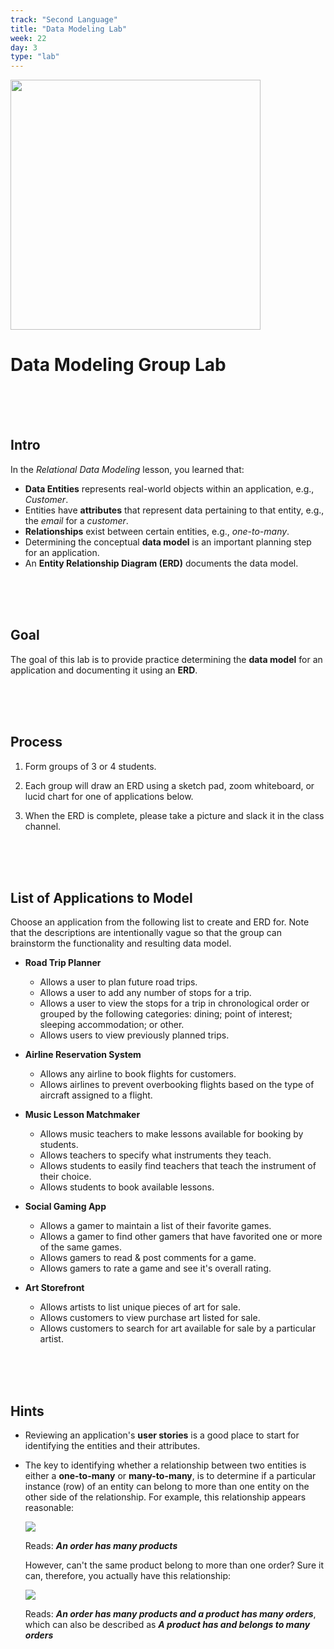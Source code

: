 ```yaml
---
track: "Second Language"
title: "Data Modeling Lab"
week: 22
day: 3
type: "lab"
---
```


<img src="https://i.imgur.com/qz8V0NX.png" width="400">

# Data Modeling Group Lab

<br>
<br>
<br>

## Intro

In the _Relational Data Modeling_ lesson, you learned that:

- **Data Entities** represents real-world objects within an application, e.g., _Customer_.
- Entities have **attributes** that represent data pertaining to that entity, e.g., the _email_ for a _customer_.
- **Relationships** exist between certain entities, e.g., _one-to-many_.
- Determining the conceptual **data model** is an important planning step for an application.
- An **Entity Relationship Diagram (ERD)** documents the data model.

<br>
<br>
<br>

## Goal

The goal of this lab is to provide practice determining the **data model** for an application and documenting it using an **ERD**.

<br>
<br>
<br>

## Process

1. Form groups of 3 or 4 students.

2. Each group will draw an ERD using a sketch pad, zoom whiteboard, or lucid chart for one of applications below.

3. When the ERD is complete, please take a picture and slack it in the class channel.

<br>
<br>
<br>

## List of Applications to Model

Choose an application from the following list to create and ERD for. Note that the descriptions are intentionally vague so that the group can brainstorm the functionality and resulting data model.

- **Road Trip Planner**

  - Allows a user to plan future road trips.
  - Allows a user to add any number of stops for a trip.
  - Allows a user to view the stops for a trip in chronological order or grouped by the following categories: dining; point of interest; sleeping accommodation; or other.
  - Allows users to view previously planned trips.

- **Airline Reservation System**

  - Allows any airline to book flights for customers.
  - Allows airlines to prevent overbooking flights based on the type of aircraft assigned to a flight.

- **Music Lesson Matchmaker**

  - Allows music teachers to make lessons available for booking by students.
  - Allows teachers to specify what instruments they teach.
  - Allows students to easily find teachers that teach the instrument of their choice.
  - Allows students to book available lessons.

- **Social Gaming App**
  - Allows a gamer to maintain a list of their favorite games.
  - Allows a gamer to find other gamers that have favorited one or more of the same games.
  - Allows gamers to read & post comments for a game.
  - Allows gamers to rate a game and see it's overall rating.
- **Art Storefront**
  - Allows artists to list unique pieces of art for sale.
  - Allows customers to view purchase art listed for sale.
  - Allows customers to search for art available for sale by a particular artist.

<br>
<br>
<br>

## Hints

- Reviewing an application's **user stories** is a good place to start for identifying the entities and their attributes.

- The key to identifying whether a relationship between two entities is either a **one-to-many** or **many-to-many**, is to determine if a particular instance (row) of an entity can belong to more than one entity on the other side of the relationship. For example, this relationship appears reasonable:

  <img src="https://i.imgur.com/SWV1d0F.png">

  Reads: **_An order has many products_**

  However, can't the same product belong to more than one order? Sure it can, therefore, you actually have this relationship:

  <img src="https://i.imgur.com/BuihJkP.png">

  Reads: **_An order has many products and a product has many orders_**, which can also be described as **_A product has and belongs to many orders_**
